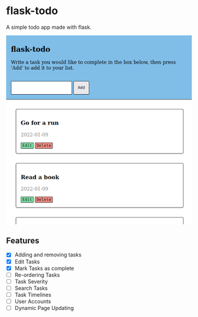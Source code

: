 # flask-todo
A simple todo app made with flask.

![](./images/flask-todo.png)

## Features
- [X] Adding and removing tasks
- [X] Edit Tasks
- [X] Mark Tasks as complete
- [ ] Re-ordering Tasks
- [ ] Task Severity
- [ ] Search Tasks
- [ ] Task Timelines
- [ ] User Accounts
- [ ] Dynamic Page Updating
